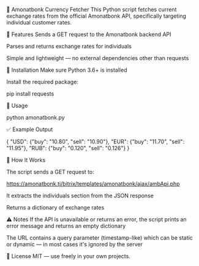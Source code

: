 🏦 Amonatbonk Currency Fetcher
This Python script fetches current exchange rates from the official Amonatbonk API, specifically targeting individual customer rates.

📌 Features
Sends a GET request to the Amonatbonk backend API

Parses and returns exchange rates for individuals

Simple and lightweight — no external dependencies other than requests

🔧 Installation
Make sure Python 3.6+ is installed

Install the required package:


pip install requests

🚀 Usage

python amonatbonk.py

✅ Example Output

{
  "USD": {"buy": "10.80", "sell": "10.90"},
  "EUR": {"buy": "11.70", "sell": "11.95"},
  "RUB": {"buy": "0.120", "sell": "0.126"}
}

🧠 How It Works

The script sends a GET request to:


https://amonatbonk.tj/bitrix/templates/amonatbonk/ajax/ambApi.php

It extracts the individuals section from the JSON response

Returns a dictionary of exchange rates

⚠️ Notes
If the API is unavailable or returns an error, the script prints an error message and returns an empty dictionary

The URL contains a query parameter (timestamp-like) which can be static or dynamic — in most cases it's ignored by the server

📜 License
MIT — use freely in your own projects.
